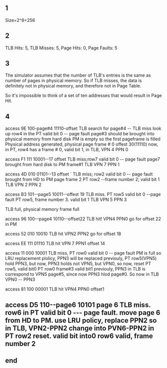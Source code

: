 ## 1
Size=2^8=256


## 2
TLB Hits: 5, TLB Misses: 5, Page Hits: 0, Page Faults: 5

## 3
The simulator assumes that the number of TLB's entries is the same as number of pages in physical memory. So if TLB misses, the data is definitely not in physical memory, and therefore not in Page Table.

So it's impossible to think of a set of ten addresses that would result in Page Hit.

## 4
access 9E
	100-page#4 11110-offset
	TLB search for page#4  --  TLB miss
		look up row4 in the PT
		valid bit 0 -- page fault
			page#3 should be brought into physical memory from hard disk
			PM is empty so the first pageframe is filled
			Physical address generated, physical page frame # 0 offest 30(11110)
	now, in PT, row4 has a frame # 0, valid bit 1, in TLB, VPN 4 PPN 0

access F1
	111 10001--17 offset
	TLB miss;row7 valid bit 0 -- page fault
	page7 brought from hard disk to PM frame#1
	TLB VPN 7 PPN 1

access 4D
	010 01101--13 offset
`	TLB miss; row2 valid bit 0 -- page fault
	brought from HD to PM page frame 2
	PT row2 --frame number 2; valid bit 1
	TLB VPN 2 PPN 2

access B3
	101--page5 10011--offest 19
	TLB miss. PT row5 valid bit 0 --page fault
	PT row5, frame number 3. valid bit 1
	TLB VPN 5 PPN 3


TLB full, physical memory frame full 


access 96
	100--page4 10110--offset22
	TLB hit! VPN4 PPN0
	go for offset 22 in PM

access 52
	010 10010
	TLB hit VPN2 PPN2
	go for offset 18

access EE
	111 01110
	TLB hit VPN 7 PPN1
	offset 14

access 11
	000 10001
	TLB miss, PT row0 valid bit 0 -- page fault
	PM is full so LRU replacement plolicy, PPN3 will be replaced
	previouly, PT row5(VPN5) hold PPN3, but now, PPN3 holds not VPN5, but VPN0, so now, reset PT row5, valid bit0
	PT row0 frame#3 valid bit1
	previouly, PPN3 in TLB is correspond to VPN5 page#5, since now PPN3 hlod page#0. So now in TLB VPN0 -- PPN3

access 81
	100 00001
	TLB hit VPN4 PPN0
	offset1

access D5
	110--page6 10101
	page 6 TLB miss. row6 in PT valid bit 0 --- page fault. 
	move page 6 from HD to PM. use LRU policy, replace PPN2
	so in TLB, VPN2-PPN2 change into PVN6-PPN2
	in PT row2 reset. valid bit into0
	row6 valid, frame number 2
-------------------------------------------
end
-------------------------------------------

	
